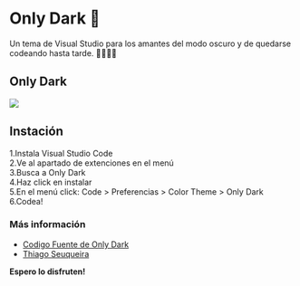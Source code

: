 # Only Dark 🖤

Un tema de Visual Studio para los amantes del modo oscuro y de quedarse codeando hasta tarde. 👨‍💻👩‍💻

## Only Dark

<img src="https://imgur.com/a/7bjsUhX">

## Instación

1.Instala Visual Studio Code <br>
2.Ve al apartado de extenciones en el menú<br>
3.Busca a Only Dark<br>
4.Haz click en instalar<br>
5.En el menú click: Code > Preferencias > Color Theme > Only Dark<br>
6.Codea!

### Más información
* [Codigo Fuente de Only Dark](https://github.com/thsequeira/OnlyDark-VScodeTheme)
* [Thiago Seuqueira](https://www.linkedin.com/in/thiagosequeira/)

**Espero lo disfruten!**
